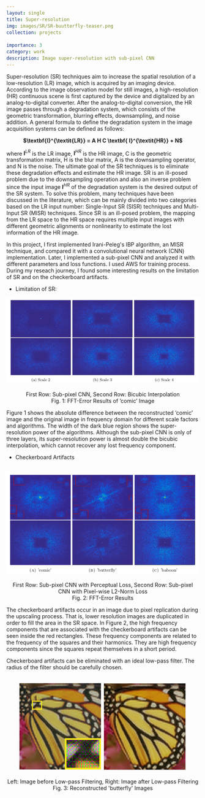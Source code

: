 ```yaml
---
layout: single
title: Super-resolution
img: images/SR/SR-buutterfly-teaser.png
collection: projects

importance: 3
category: work
description: Image super-resolution with sub-pixel CNN
---
```


Super-resolution (SR) techniques aim to increase the spatial resolution of a low-resolution (LR) image, which is acquired by an imaging device. According to the image observation model for still images, a high-resolution (HR) continuous scene is first captured by the device and digitalized by an analog-to-digital converter. After the analog-to-digital conversion, the HR image passes through a degradation system, which consists of the geometric transformation, blurring effects, downsampling, and noise addition. A general formula to define the degradation system in the image acquisition systems can be defined as follows:
<p align="center">
  <b>$\textbf{I}^{\textit{LR}} = A H C \textbf{ I}^{\textit{HR}} + N$</b><br>
</p>
                         
where $\textbf{I}^{\textit{LR}}$ is the LR image, $\textbf{I}^{\textit{HR}}$ is the HR image, C is the geometric transformation matrix, H is the blur matrix, A is the downsampling operator, and N is the noise. The ultimate goal of the SR techniques is to eliminate these degradation effects and estimate the HR image. SR is an ill-posed problem due to the downsampling operation and also an inverse problem since the input image $\textbf{I}^{\textit{HR}}$ of the degradation system is the desired output of the SR system. To solve this problem, many techniques have been discussed in the literature, which can be mainly divided into two categories based on the LR input number: Single-Input SR (SISR) techniques and Multi-Input SR (MISR) techniques. Since SR is an ill-posed problem, the mapping from the LR space to the HR space requires multiple input images with different geometric alignments or nonlinearity to estimate the lost information of the HR image.

In this project, I first implemented Irani-Peleg's IBP algorithm, an MISR technique, and compared it with a convolutional neural network (CNN) implementation. Later, I implemented a sub-pixel CNN and analyzed it with different parameters and loss functions. I used AWS for training process. During my reseach journey, I found some interesting results on the limitation of SR and on the checkerboard artifacts.
* Limitation of SR:
<p align="center">
  <img src='/images/SR/SR-power.png'/><br/>
  <br/>First Row: Sub-pixel CNN, Second Row: Bicubic Interpolation<br/>
  Fig. 1: FFT-Error Results of ’comic’ Image<br/>
</p>
Figure 1 shows the absolute difference between the reconstructed ’comic’ image and the original image in frequency domain for different scale factors and algorithms. The width of the dark blue region shows the super-resolution power of the algorithms. Although the sub-pixel CNN is only of three layers, its super-resolution power is almost double the bicubic interpolation, which cannot recover any lost frequency component.

* Checkerboard Artifacts
<p align="center">
  <br/><img src='/images/SR/ca.png'/><br/>
  <br/>First Row: Sub-pixel CNN with Perceptual Loss, Second Row: Sub-pixel CNN with Pixel-wise L2-Norm Loss<br/>
  Fig. 2: FFT-Error Results<br/>
</p>
The checkerboard artifacts occur in an image due to pixel replication during the upscaling process. That is, lower resolution images are duplicated in order to fill the area in the SR space. In Figure 2, the high frequency components that are associated with the checkerboard artifacts can be seen inside the red rectangles. These frequency components are related to the frequency of the squares and their harmonics. They are high frequency components since the squares repeat themselves in a short period. 

Checkerboard artifacts can be eliminated with an ideal low-pass filter. The radius of the filter should be carefully chosen. 
<p align="center">
  <br/><img src='/images/SR/cali.png'/><img src='/images/SR/casiz.png'/><br/>
  <br/>Left: Image before Low-pass Filtering, Right: Image after Low-pass Filtering<br/>
  Fig. 3: Reconstructed 'butterfly' Images<br/>
</p>

<!-- excerpt: "Spatial Resolution Enhancement of Images with Linear and Learning-based Techniques<br/><img src='/images/SR_portfolio.png'/><br/> Original and Reconstructed Images (Scale Factor in order: 2, 3, 4)" -->
<!-- <br/> -->

